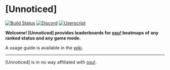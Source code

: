 # [Unnoticed]

[![Build Status](https://travis-ci.org/christopher-dG/unnoticed.svg?branch=master)](https://travis-ci.org/christopher-dG/unnoticed)
[![Discord](https://img.shields.io/badge/Discord-[Unnoticed]-7289da.svg)](https://discord.gg/F8GqFMF)
[![Userscript](https://img.shields.io/badge/osu!-Userscript-ff80d5.svg)](https://github.com/christopher-dG/unnoticed/raw/master/contrib/userscript/unnoticed.user.js)

**Welcome! [Unnoticed] provides leaderboards for [osu!](https://osu.ppy.sh/home) beatmaps of any ranked status and any game mode.**

A usage guide is available in the [wiki](https://github.com/christopher-dG/unnoticed/wiki).

***

[Unnoticed] is in no way affiliated with [osu!](https://osu.ppy.sh/home).
